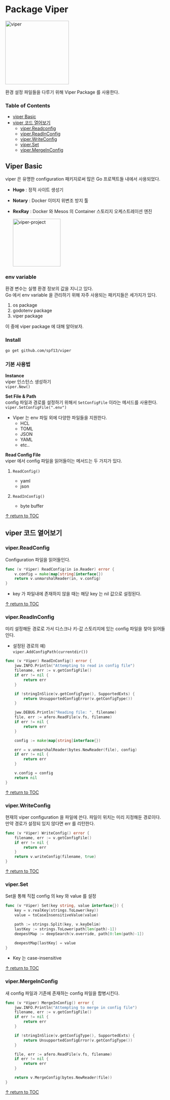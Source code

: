 # Package Viper  
<img width="200" alt="viper" src="https://user-images.githubusercontent.com/48475824/77227394-683f6000-6bc3-11ea-814e-d425c6429fe0.png">

환경 설정 파일들을 다루기 위해 Viper Package 를 사용한다.

### Table of Contents
* [viper Basic](#viper-basic)
* [viper 코드 열어보기](#viper-코드-열어보기)
    * [viper.Readconfig](#viperreadconfig)
    * [viper.ReadInConfig](#viperreadinconfig)
    * [viper.WriteConfig](#viperwriteconfig)
    * [viper.Set](#viperset)
    * [viper.MergeInConfig](#vipermergeinconfig)

## Viper Basic
viper 은 유명한 configuration 패키지로써 많은 Go 프로젝트들 내에서 사용되었다. 

* **Hugo** : 정적 사이트 생성기
* **Notary** : Docker 이미지 위변조 방지 툴
* **RexRay** : Docker 와 Mesos 의 Container 스토리지 오케스트레이션 엔진 

  <img width="150" alt="viper-project" src="https://user-images.githubusercontent.com/48475824/77227225-016d7700-6bc2-11ea-8cfe-31c9724cd2c5.png">

### env variable
환경 변수는 실행 환경 정보의 값을 지니고 있다.  
Go 에서 env variable 을 관리하기 위해 자주 사용되는 패키지들은 세가지가 있다.
1. os package
1. godotenv package
1. viper package

이 중에 viper package 에 대해 알아보자.

### Install
```go get github.com/spf13/viper```

### 기본 사용법
**Instance**  
viper 인스턴스 생성하기  
```viper.New()```

**Set File & Path**  
config 파일과 경로를 설정하기 위해서 ```SetConfigFile``` 이라는 메서드를 사용한다.  
```viper.SetConfigFile(".env")```  
* Viper 는 env 파일 외에 다양한 파일들을 지원한다.
    * HCL
    * TOML
    * JSON
    * YAML
    * etc..

**Read Config File**   
viper 에서 config 파일을 읽어들이는 메서드는 두 가지가 있다. 
1. ```ReadConfig()```  
    * yaml
    * json

1. ```ReadInConfig()```  
    * byte buffer

[↑ return to TOC](#table-of-contents)


## viper 코드 열어보기
### viper.ReadConfig
Configuration 파일을 읽어들인다.  
```go
func (v *Viper) ReadConfig(in io.Reader) error {
    v.config = make(map[string]interface{})
    return v.unmarshalReader(in, v.config)
}
```
* key 가 파일내에 존재하지 않을 때는 해당 key 는 nil 값으로 설정된다.

[↑ return to TOC](#table-of-contents)


### viper.ReadInConfig
미리 설정해둔 경로로 가서 디스크나 키-값 스토리지에 있는 config 파일을 찾아 읽어들인다.
* 설정된 경로의 예)  
```viper.AddConfigPath(currentdir())```
```go
func (v *Viper) ReadInConfig() error {
	jww.INFO.Println("Attempting to read in config file")
	filename, err := v.getConfigFile()
	if err != nil {
		return err
	}

	if !stringInSlice(v.getConfigType(), SupportedExts) {
		return UnsupportedConfigError(v.getConfigType())
	}

	jww.DEBUG.Println("Reading file: ", filename)
	file, err := afero.ReadFile(v.fs, filename)
	if err != nil {
		return err
	}

	config := make(map[string]interface{})

	err = v.unmarshalReader(bytes.NewReader(file), config)
	if err != nil {
		return err
	}

	v.config = config
	return nil
}
```

[↑ return to TOC](#table-of-contents)


### viper.WriteConfig
현재의 viper configuration 을 파일에 쓴다. 파일이 위치는 미리 지정해둔 경로이다.  
만약 경로가 설정되 있지 않다면 err 를 리턴한다.
```go
func (v *Viper) WriteConfig() error {
	filename, err := v.getConfigFile()
	if err != nil {
		return err
	}
	return v.writeConfig(filename, true)
}
```

[↑ return to TOC](#table-of-contents)


### viper.Set
Set을 통해 직접 config 의 key 와 value 를 설정
```go
func (v *Viper) Set(key string, value interface{}) {
	key = v.realKey(strings.ToLower(key))
	value = toCaseInsensitiveValue(value)

	path := strings.Split(key, v.keyDelim)
	lastKey := strings.ToLower(path[len(path)-1])
	deepestMap := deepSearch(v.override, path[0:len(path)-1])

	deepestMap[lastKey] = value
}
```

* Key 는 case-insensitive 

[↑ return to TOC](#table-of-contents)


### viper.MergeInConfig
새 config 파일과 기존에 존재하는 config 파일을 합병시킨다.
```go
func (v *Viper) MergeInConfig() error {
	jww.INFO.Println("Attempting to merge in config file")
	filename, err := v.getConfigFile()
	if err != nil {
		return err
	}

	if !stringInSlice(v.getConfigType(), SupportedExts) {
		return UnsupportedConfigError(v.getConfigType())
	}

	file, err := afero.ReadFile(v.fs, filename)
	if err != nil {
		return err
	}

	return v.MergeConfig(bytes.NewReader(file))
}
```

[↑ return to TOC](#table-of-contents)

